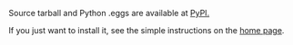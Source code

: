 Source tarball and Python .eggs are available at [PyPI.](http://pypi.python.org/pypi/mp3play/)

If you just want to install it, see the simple instructions on the [home page](http://mp3play.googlecode.com).